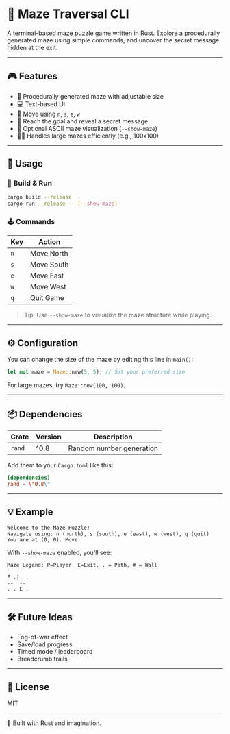 
# 🧩 Maze Traversal CLI

A terminal-based maze puzzle game written in Rust. Explore a procedurally generated maze using simple commands, and uncover the secret message hidden at the exit.

---

## 🎮 Features

- 🔄 Procedurally generated maze with adjustable size
- 💻 Text-based UI
- 🧭 Move using `n`, `s`, `e`, `w`
- 🎯 Reach the goal and reveal a secret message
- 🧱 Optional ASCII maze visualization (`--show-maze`)
- 🏃‍♂️ Handles large mazes efficiently (e.g., 100x100)

---

## 🚀 Usage

### 🔧 Build & Run

```bash
cargo build --release
cargo run --release -- [--show-maze]
```

### 🕹️ Commands

| Key | Action         |
|-----|----------------|
| `n` | Move North     |
| `s` | Move South     |
| `e` | Move East      |
| `w` | Move West      |
| `q` | Quit Game      |

> Tip: Use `--show-maze` to visualize the maze structure while playing.

---

## ⚙️ Configuration

You can change the size of the maze by editing this line in `main()`:

```rust
let mut maze = Maze::new(5, 5); // Set your preferred size
```

For large mazes, try `Maze::new(100, 100)`.

---

## 📦 Dependencies

| Crate  | Version | Description                      |
|--------|---------|----------------------------------|
| `rand` | ^0.8    | Random number generation         |

Add them to your `Cargo.toml` like this:

```toml
[dependencies]
rand = \"0.8\"
```

---

## 💡 Example

```text
Welcome to the Maze Puzzle!
Navigate using: n (north), s (south), e (east), w (west), q (quit)
You are at (0, 0). Move:
```

With `--show-maze` enabled, you'll see:

```
Maze Legend: P=Player, E=Exit, . = Path, # = Wall

P .|. .
--  --  
. . E .
```

---

## 🛠️ Future Ideas

- Fog-of-war effect
- Save/load progress
- Timed mode / leaderboard
- Breadcrumb trails

---

## 📜 License

MIT

---

🦀 Built with Rust and imagination.
